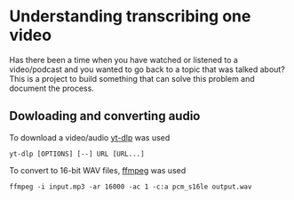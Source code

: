 # Understanding transcribing one video

Has there been a time when you have watched or listened to a video/podcast and you wanted to go back to a topic that was talked about?
This is a project to build something that can solve this problem and document the process.

Dowloading and converting audio
-----
To download a video/audio [yt-dlp](https://github.com/yt-dlp/yt-dlp) was used
```
yt-dlp [OPTIONS] [--] URL [URL...]
```
To convert to 16-bit WAV files, [ffmpeg](https://ffmpeg.org/) was used
```
ffmpeg -i input.mp3 -ar 16000 -ac 1 -c:a pcm_s16le output.wav
```

